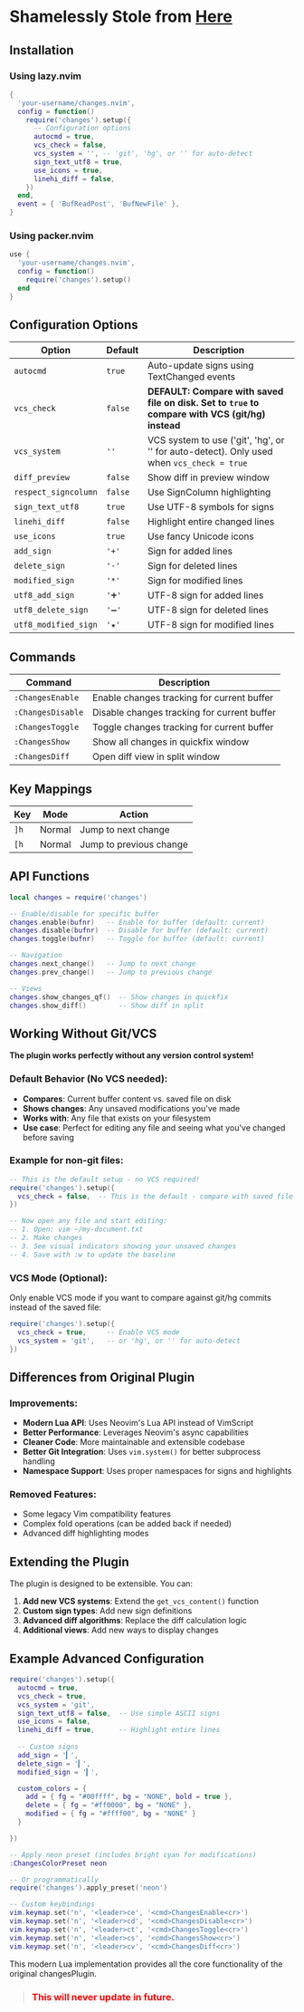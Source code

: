 # Shamelessly Stole from [Here](https://github.com/chrisbra/changesPlugin)





## Installation

### Using lazy.nvim

```lua
{
  'your-username/changes.nvim',
  config = function()
    require('changes').setup({
      -- Configuration options
      autocmd = true,
      vcs_check = false,
      vcs_system = '', -- 'git', 'hg', or '' for auto-detect
      sign_text_utf8 = true,
      use_icons = true,
      linehi_diff = false,
    })
  end,
  event = { 'BufReadPost', 'BufNewFile' },
}
```

### Using packer.nvim

```lua
use {
  'your-username/changes.nvim',
  config = function()
    require('changes').setup()
  end
}
```

## Configuration Options

| Option | Default | Description |
|--------|---------|-------------|
| `autocmd` | `true` | Auto-update signs using TextChanged events |
| `vcs_check` | `false` | **DEFAULT: Compare with saved file on disk. Set to `true` to compare with VCS (git/hg) instead** |
| `vcs_system` | `''` | VCS system to use ('git', 'hg', or '' for auto-detect). Only used when `vcs_check = true` |
| `diff_preview` | `false` | Show diff in preview window |
| `respect_signcolumn` | `false` | Use SignColumn highlighting |
| `sign_text_utf8` | `true` | Use UTF-8 symbols for signs |
| `linehi_diff` | `false` | Highlight entire changed lines |
| `use_icons` | `true` | Use fancy Unicode icons |
| `add_sign` | `'+'` | Sign for added lines |
| `delete_sign` | `'-'` | Sign for deleted lines |
| `modified_sign` | `'*'` | Sign for modified lines |
| `utf8_add_sign` | `'➕'` | UTF-8 sign for added lines |
| `utf8_delete_sign` | `'➖'` | UTF-8 sign for deleted lines |
| `utf8_modified_sign` | `'★'` | UTF-8 sign for modified lines |

## Commands

| Command | Description |
|---------|-------------|
| `:ChangesEnable` | Enable changes tracking for current buffer |
| `:ChangesDisable` | Disable changes tracking for current buffer |
| `:ChangesToggle` | Toggle changes tracking for current buffer |
| `:ChangesShow` | Show all changes in quickfix window |
| `:ChangesDiff` | Open diff view in split window |

## Key Mappings

| Key | Mode | Action |
|-----|------|--------|
| `]h` | Normal | Jump to next change |
| `[h` | Normal | Jump to previous change |

## API Functions

```lua
local changes = require('changes')

-- Enable/disable for specific buffer
changes.enable(bufnr)   -- Enable for buffer (default: current)
changes.disable(bufnr)  -- Disable for buffer (default: current)
changes.toggle(bufnr)   -- Toggle for buffer (default: current)

-- Navigation
changes.next_change()   -- Jump to next change
changes.prev_change()   -- Jump to previous change

-- Views
changes.show_changes_qf()  -- Show changes in quickfix
changes.show_diff()        -- Show diff in split
```

## Working Without Git/VCS

**The plugin works perfectly without any version control system!**

### Default Behavior (No VCS needed):
- **Compares**: Current buffer content vs. saved file on disk
- **Shows changes**: Any unsaved modifications you've made
- **Works with**: Any file that exists on your filesystem
- **Use case**: Perfect for editing any file and seeing what you've changed before saving

### Example for non-git files:
```lua
-- This is the default setup - no VCS required!
require('changes').setup({
  vcs_check = false,  -- This is the default - compare with saved file
})

-- Now open any file and start editing:
-- 1. Open: vim ~/my-document.txt
-- 2. Make changes
-- 3. See visual indicators showing your unsaved changes
-- 4. Save with :w to update the baseline
```

### VCS Mode (Optional):
Only enable VCS mode if you want to compare against git/hg commits instead of the saved file:

```lua
require('changes').setup({
  vcs_check = true,     -- Enable VCS mode
  vcs_system = 'git',   -- or 'hg', or '' for auto-detect
})
```

## Differences from Original Plugin

### Improvements:
- **Modern Lua API**: Uses Neovim's Lua API instead of VimScript
- **Better Performance**: Leverages Neovim's async capabilities
- **Cleaner Code**: More maintainable and extensible codebase
- **Better Git Integration**: Uses `vim.system()` for better subprocess handling
- **Namespace Support**: Uses proper namespaces for signs and highlights

### Removed Features:
- Some legacy Vim compatibility features
- Complex fold operations (can be added back if needed)
- Advanced diff highlighting modes

## Extending the Plugin

The plugin is designed to be extensible. You can:

1. **Add new VCS systems**: Extend the `get_vcs_content()` function
2. **Custom sign types**: Add new sign definitions
3. **Advanced diff algorithms**: Replace the diff calculation logic
4. **Additional views**: Add new ways to display changes

## Example Advanced Configuration

```lua
require('changes').setup({
  autocmd = true,
  vcs_check = true,
  vcs_system = 'git',
  sign_text_utf8 = false,  -- Use simple ASCII signs
  use_icons = false,
  linehi_diff = true,      -- Highlight entire lines
  
  -- Custom signs
  add_sign = '▎',
  delete_sign = '▎',
  modified_sign = '▎',

  custom_colors = {
    add = { fg = "#00ffff", bg = "NONE", bold = true },
    delete = { fg = "#ff0000", bg = "NONE" },
    modified = { fg = "#ffff00", bg = "NONE" }
  }

})
```

```lua
-- Apply neon preset (includes bright cyan for modifications)
:ChangesColorPreset neon

-- Or programmatically
require('changes').apply_preset('neon')
```

```lua
-- Custom keybindings
vim.keymap.set('n', '<leader>ce', '<cmd>ChangesEnable<cr>')
vim.keymap.set('n', '<leader>cd', '<cmd>ChangesDisable<cr>')
vim.keymap.set('n', '<leader>ct', '<cmd>ChangesToggle<cr>')
vim.keymap.set('n', '<leader>cs', '<cmd>ChangesShow<cr>')
vim.keymap.set('n', '<leader>cv', '<cmd>ChangesDiff<cr>')
```

This modern Lua implementation provides all the core functionality of the original changesPlugin.

> ### <span style='color: red;'>This will never update in future.</span>

